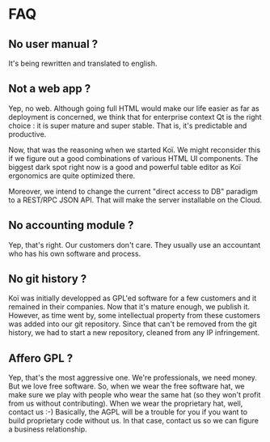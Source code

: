 # FAQ

## No user manual ?

It's being rewritten and translated to english.

## Not a web app ?

Yep, no web. Although going full HTML would make our life easier
as far as deployment is concerned, we think that for enterprise
context Qt is the right choice : it is super mature and super
stable. That is, it's predictable and productive.

Now, that was the reasoning when we started Koï. We might reconsider
this if we figure out a good combinations of various HTML UI components.
The biggest dark spot right now is a good and powerful table editor
as Koï ergonomics are quite optimized there.

Moreover, we intend to change the current "direct access to DB"
paradigm to a REST/RPC JSON API. That will make the server installable
on the Cloud.


## No accounting module ?

Yep, that's right. Our customers don't care. They usually use an accountant
who has his own software and process.


## No git history ?

Koï was initially developped as GPL'ed software for a few customers
and it remained in their companies. Now that it's mature enough, we publish
it. However, as time went by, some intellectual property from these
customers was added into our git repository. Since that can't be removed
from the git history, we had to start a new repository, cleaned
from any IP infringement.

## Affero GPL ?

Yep, that's the most aggressive one. We're professionals, we need money.
But we love free software. So, when we wear the free software hat, we make
sure we play with people who wear the same hat (so they won't profit from
us without contributing). When we wear the proprietary hat, well, contact us :-)
Basically, the AGPL will be a trouble for you if you want to build
proprietary code without us. In that case, contact us so we can figure
a business relationship.